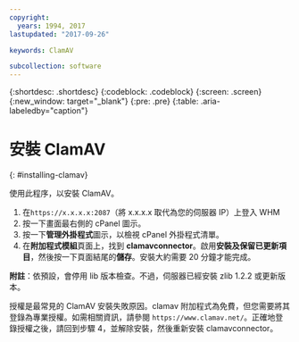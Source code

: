 ```yaml
---
copyright:
  years: 1994, 2017
lastupdated: "2017-09-26"

keywords: ClamAV

subcollection: software
---
```

{:shortdesc: .shortdesc}
{:codeblock: .codeblock}
{:screen: .screen}
{:new_window: target="_blank"}
{:pre: .pre}
{:table: .aria-labeledby="caption"}

# 安裝 ClamAV
{: #installing-clamav}

使用此程序，以安裝 ClamAV。

1. 在`https://x.x.x.x:2087`（將 x.x.x.x 取代為您的伺服器 IP）上登入 WHM
2. 按一下畫面最右側的 cPanel 圖示。
3. 按一下**管理外掛程式**圖示，以檢視 cPanel 外掛程式清單。
4. 在**附加程式模組**頁面上，找到 **clamavconnector**。啟用**安裝及保留已更新項目**，然後按一下頁面結尾的**儲存**。安裝大約需要 20 分鐘才能完成。

**附註**：依預設，會停用 lib 版本檢查。不過，伺服器已經安裝 zlib 1.2.2 或更新版本。

授權是最常見的 ClamAV 安裝失敗原因。clamav 附加程式為免費，但您需要將其登錄為專業授權。如需相關資訊，請參閱 `https://www.clamav.net/`。正確地登錄授權之後，請回到步驟 4，並解除安裝，然後重新安裝 clamavconnector。
